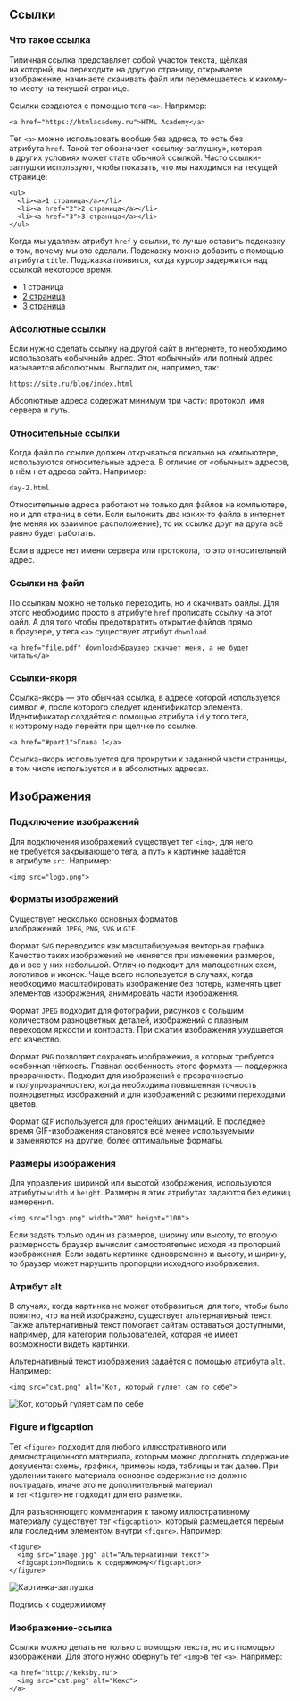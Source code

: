 
## Ссылки

### Что такое ссылка

Типичная ссылка представляет собой участок текста, щёлкая на который, вы переходите на другую страницу, открываете изображение, начинаете скачивать файл или перемещаетесь к какому-то месту на текущей странице.

Ссылки создаются с помощью тега `<a>`. Например:

```
<a href="https://htmlacademy.ru">HTML Academy</a>
```

Тег `<a>` можно использовать вообще без адреса, то есть без атрибута `href`. Такой тег обозначает «ссылку-заглушку», которая в других условиях может стать обычной ссылкой. Часто ссылки-заглушки используют, чтобы показать, что мы находимся на текущей странице:

```
<ul>
  <li><a>1 страница</a></li>
  <li><a href="2">2 страница</a></li>
  <li><a href="3">3 страница</a></li>
</ul>
```

Когда мы удаляем атрибут `href` у ссылки, то лучше оставить подсказку о том, почему мы это сделали. Подсказку можно добавить с помощью атрибута `title`. Подсказка появится, когда курсор задержится над ссылкой некоторое время.

- 1 страница
- [2 страница](https://htmlacademy.ru/courses/305/run/16#)
- [3 страница](https://htmlacademy.ru/courses/305/run/16#)

### Абсолютные ссылки

Если нужно сделать ссылку на другой сайт в интернете, то необходимо использовать «обычный» адрес. Этот «обычный» или полный адрес называется абсолютным. Выглядит он, например, так:

```
https://site.ru/blog/index.html
```

Абсолютные адреса содержат минимум три части: протокол, имя сервера и путь.

### Относительные ссылки

Когда файл по ссылке должен открываться локально на компьютере, используются относительные адреса. В отличие от «обычных» адресов, в нём нет адреса сайта. Например:

```
day-2.html
```

Относительные адреса работают не только для файлов на компьютере, но и для страниц в сети. Если выложить два каких-то файла в интернет (не меняя их взаимное расположение), то их ссылка друг на друга всё равно будет работать.

Если в адресе нет имени сервера или протокола, то это относительный адрес.

### Ссылки на файл

По ссылкам можно не только переходить, но и скачивать файлы. Для этого необходимо просто в атрибуте `href` прописать ссылку на этот файл. А для того чтобы предотвратить открытие файлов прямо в браузере, у тега `<a>` существует атрибут `download`.

```
<a href="file.pdf" download>Браузер скачает меня, а не будет читать</a>
```

### Ссылки-якоря

Ссылка-якорь — это обычная ссылка, в адресе которой используется символ `#`, после которого следует идентификатор элемента. Идентификатор создаётся с помощью атрибута `id` у того тега, к которому надо перейти при щелчке по ссылке.

```
<a href="#part1">Глава 1</a>
```

Ссылка-якорь используется для прокрутки к заданной части страницы, в том числе используется и в абсолютных адресах.

## Изображения

### Подключение изображений

Для подключения изображений существует тег `<img>`, для него не требуется закрывающего тега, а путь к картинке задаётся в атрибуте `src`. Например:

```
<img src="logo.png">
```

### Форматы изображений

Существует несколько основных форматов изображений: `JPEG`, `PNG`, `SVG` и `GIF`.

Формат `SVG` переводится как масштабируемая векторная графика. Качество таких изображений не меняется при изменении размеров, да и вес у них небольшой. Отлично подходит для малоцветных схем, логотипов и иконок. Чаще всего используется в случаях, когда необходимо масштабировать изображение без потерь, изменять цвет элементов изображения, анимировать части изображения.

Формат `JPEG` подходит для фотографий, рисунков с большим количеством разноцветных деталей, изображений с плавным переходом яркости и контраста. При сжатии изображения ухудшается его качество.

Формат `PNG` позволяет сохранять изображения, в которых требуется особенная чёткость. Главная особенность этого формата — поддержка прозрачности. Подходит для изображений с прозрачностью и полупрозрачностью, когда необходима повышенная точность полноцветных изображений и для изображений с резкими переходами цветов.

Формат `GIF` используется для простейших анимаций. В последнее время GIF-изображения становятся всё менее используемыми и заменяются на другие, более оптимальные форматы.

### Размеры изображения

Для управления шириной или высотой изображения, используются атрибуты `width` и `height`. Размеры в этих атрибутах задаются без единиц измерения.

```
<img src="logo.png" width="200" height="100">
```

Если задать только один из размеров, ширину или высоту, то вторую размерность браузер вычислит самостоятельно исходя из пропорций изображения. Если задать картинке одновременно и высоту, и ширину, то браузер может нарушить пропорции исходного изображения.

### Атрибут alt

В случаях, когда картинка не может отобразиться, для того, чтобы было понятно, что на ней изображено, существует альтернативный текст. Также альтернативный текст помогает сайтам оставаться доступными, например, для категории пользователей, которая не имеет возможности видеть картинки.

Альтернативный текст изображения задаётся с помощью атрибута `alt`. Например:

```
<img src="cat.png" alt="Кот, который гуляет сам по себе">
```

![Кот, который гуляет сам по себе](https://htmlacademy.ru/courses/305/run/cat.png)

### Figure и figcaption

Тег `<figure>` подходит для любого иллюстративного или демонстрационного материала, которым можно дополнить содержание документа: схемы, графики, примеры кода, таблицы и так далее. При удалении такого материала основное содержание не должно пострадать, иначе это не дополнительный материал и тег `<figure>` не подходит для его разметки.

Для разъясняющего комментария к такому иллюстративному материалу существует тег `<figcaption>`, который размещается первым или последним элементом внутри `<figure>`. Например:

```
<figure>
  <img src="image.jpg" alt="Альтернативный текст">
  <figcaption>Подпись к содержимому</figcaption>
</figure>
```

![Картинка-заглушка](https://htmlacademy.ru/assets/courses/305/img/placeholder.jpg)

Подпись к содержимому

### Изображение-ссылка

Ссылки можно делать не только с помощью текста, но и с помощью изображений. Для этого нужно обернуть тег `<img>`в тег `<a>`. Например:

```
<a href="http://keksby.ru">
  <img src="cat.png" alt="Кекс">
</a>
```